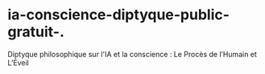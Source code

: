 # ia-conscience-diptyque-public-gratuit-.
Diptyque philosophique sur l'IA et la conscience : Le Procès de l’Humain et L’Éveil 

